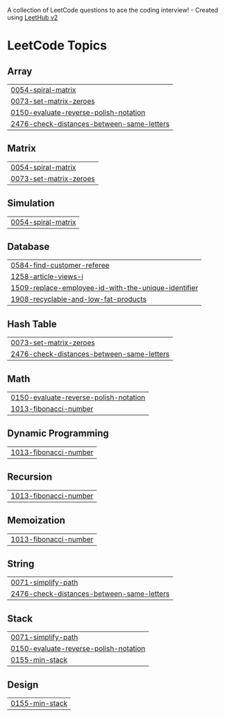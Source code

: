 A collection of LeetCode questions to ace the coding interview! - Created using [LeetHub v2](https://github.com/arunbhardwaj/LeetHub-2.0)
<!---LeetCode Topics Start-->
# LeetCode Topics
## Array
|  |
| ------- |
| [0054-spiral-matrix](https://github.com/anandp2002/Leetcode-Solutions-In-Python3/tree/master/0054-spiral-matrix) |
| [0073-set-matrix-zeroes](https://github.com/anandp2002/Leetcode-Solutions-In-Python3/tree/master/0073-set-matrix-zeroes) |
| [0150-evaluate-reverse-polish-notation](https://github.com/anandp2002/Leetcode-Solutions-In-Python3/tree/master/0150-evaluate-reverse-polish-notation) |
| [2476-check-distances-between-same-letters](https://github.com/anandp2002/Leetcode-Solutions-In-Python3/tree/master/2476-check-distances-between-same-letters) |
## Matrix
|  |
| ------- |
| [0054-spiral-matrix](https://github.com/anandp2002/Leetcode-Solutions-In-Python3/tree/master/0054-spiral-matrix) |
| [0073-set-matrix-zeroes](https://github.com/anandp2002/Leetcode-Solutions-In-Python3/tree/master/0073-set-matrix-zeroes) |
## Simulation
|  |
| ------- |
| [0054-spiral-matrix](https://github.com/anandp2002/Leetcode-Solutions-In-Python3/tree/master/0054-spiral-matrix) |
## Database
|  |
| ------- |
| [0584-find-customer-referee](https://github.com/anandp2002/Leetcode-Solutions-In-Python3/tree/master/0584-find-customer-referee) |
| [1258-article-views-i](https://github.com/anandp2002/Leetcode-Solutions-In-Python3/tree/master/1258-article-views-i) |
| [1509-replace-employee-id-with-the-unique-identifier](https://github.com/anandp2002/Leetcode-Solutions-In-Python3/tree/master/1509-replace-employee-id-with-the-unique-identifier) |
| [1908-recyclable-and-low-fat-products](https://github.com/anandp2002/Leetcode-Solutions-In-Python3/tree/master/1908-recyclable-and-low-fat-products) |
## Hash Table
|  |
| ------- |
| [0073-set-matrix-zeroes](https://github.com/anandp2002/Leetcode-Solutions-In-Python3/tree/master/0073-set-matrix-zeroes) |
| [2476-check-distances-between-same-letters](https://github.com/anandp2002/Leetcode-Solutions-In-Python3/tree/master/2476-check-distances-between-same-letters) |
## Math
|  |
| ------- |
| [0150-evaluate-reverse-polish-notation](https://github.com/anandp2002/Leetcode-Solutions-In-Python3/tree/master/0150-evaluate-reverse-polish-notation) |
| [1013-fibonacci-number](https://github.com/anandp2002/Leetcode-Solutions-In-Python3/tree/master/1013-fibonacci-number) |
## Dynamic Programming
|  |
| ------- |
| [1013-fibonacci-number](https://github.com/anandp2002/Leetcode-Solutions-In-Python3/tree/master/1013-fibonacci-number) |
## Recursion
|  |
| ------- |
| [1013-fibonacci-number](https://github.com/anandp2002/Leetcode-Solutions-In-Python3/tree/master/1013-fibonacci-number) |
## Memoization
|  |
| ------- |
| [1013-fibonacci-number](https://github.com/anandp2002/Leetcode-Solutions-In-Python3/tree/master/1013-fibonacci-number) |
## String
|  |
| ------- |
| [0071-simplify-path](https://github.com/anandp2002/Leetcode-Solutions-In-Python3/tree/master/0071-simplify-path) |
| [2476-check-distances-between-same-letters](https://github.com/anandp2002/Leetcode-Solutions-In-Python3/tree/master/2476-check-distances-between-same-letters) |
## Stack
|  |
| ------- |
| [0071-simplify-path](https://github.com/anandp2002/Leetcode-Solutions-In-Python3/tree/master/0071-simplify-path) |
| [0150-evaluate-reverse-polish-notation](https://github.com/anandp2002/Leetcode-Solutions-In-Python3/tree/master/0150-evaluate-reverse-polish-notation) |
| [0155-min-stack](https://github.com/anandp2002/Leetcode-Solutions-In-Python3/tree/master/0155-min-stack) |
## Design
|  |
| ------- |
| [0155-min-stack](https://github.com/anandp2002/Leetcode-Solutions-In-Python3/tree/master/0155-min-stack) |
<!---LeetCode Topics End-->